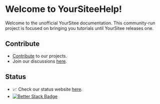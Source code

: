 # Welcome to YourSiteeHelp!
Welcome to the unofficial YourSitee documentation. This community-run project is focused on bringing you tutorials until YourSitee releases one.

## Contribute
- [Contribute](https://github.com/YourSitee-Help/docs) to our projects.
- Join our discussions [here](https://github.com/orgs/YourSitee-Help/discussions).

## Status
- 📈 Check our status website [here](https://sitee.help/status).
- [![Better Stack Badge](https://uptime.betterstack.com/status-badges/v3/monitor/1nooo.svg)](https://uptime.betterstack.com/?utm_source=status_badge)
